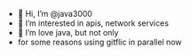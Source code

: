 - 👋 Hi, I’m @java3000
- 👀 I’m interested in apis, network services
- 🌱 I’m love java, but not only
- for some reasons using gitflic in parallel now

<!---
java3000/java3000 is a ✨ special ✨ repository because its `README.md` (this file) appears on your GitHub profile.
You can click the Preview link to take a look at your changes.
--->
